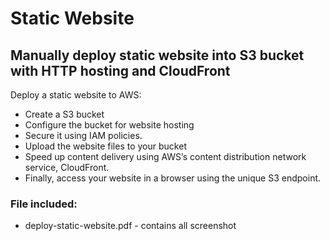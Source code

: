 # Static Website
## Manually deploy static website into S3 bucket with HTTP hosting and CloudFront

Deploy a static website to AWS:

- Create a S3 bucket
- Configure the bucket for website hosting
- Secure it using IAM policies.
- Upload the website files to your bucket
- Speed up content delivery using AWS’s content distribution network service, CloudFront.
- Finally, access your website in a browser using the unique S3 endpoint.

### File included:

- deploy-static-website.pdf - contains all screenshot